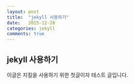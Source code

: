 ```yaml
---
layout: post
title:  "jekyll 사용하기"
date:   2015-12-28
categories: jekyll
comments: true
---
```


## jekyll 사용하기

이글은 지킬을 사용하기 위한 첫글이자 테스트 글입니다.